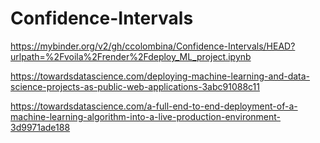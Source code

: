 # Confidence-Intervals


https://mybinder.org/v2/gh/ccolombina/Confidence-Intervals/HEAD?urlpath=%2Fvoila%2Frender%2Fdeploy_ML_project.ipynb


https://towardsdatascience.com/deploying-machine-learning-and-data-science-projects-as-public-web-applications-3abc91088c11


https://towardsdatascience.com/a-full-end-to-end-deployment-of-a-machine-learning-algorithm-into-a-live-production-environment-3d9971ade188

